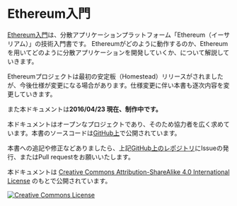 Ethereum入門
=============

[Ethereum入門](http://book.ethereum-jp.net)は、分散アプリケーションプラットフォーム「Ethereum（イーサリアム）」の技術入門書です。
Ethereumがどのように動作するのか、Ethereumを用いてどのように分散アプリケーションを開発していくか、について解説していきます。

Ethereumプロジェクトは最初の安定板（Homestead）リリースがされましたが、今後仕様が変更になる場合があります。仕様変更に伴い本書も逐次内容を変更していきます。

また本ドキュメントは**2016/04/23 現在、制作中です。**

本ドキュメントはオープンなプロジェクトであり、そのため協力者を広く求めています。本書のソースコードは[GitHub上](https://github.com/a-mitani/mastering-ethereum)で公開されています。

本書への追記や修正などありましたら、上記[GitHub上のレポジトリ](https://github.com/a-mitani/mastering-ethereum)にIssueの発行、またはPull requestをお願いいたします。

本ドキュメントは <a rel="license" href="http://creativecommons.org/licenses/by-sa/4.0/">Creative Commons Attribution-ShareAlike 4.0 International License</a> のもとで公開されています。

<a rel="license" href="http://creativecommons.org/licenses/by-sa/4.0/"><img alt="Creative Commons License" style="border-width:0" src="https://i.creativecommons.org/l/by-sa/4.0/88x31.png" /></a><br />